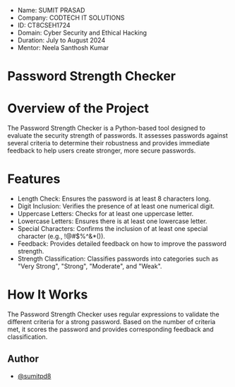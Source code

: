 - Name: SUMIT PRASAD
- Company: CODTECH IT SOLUTIONS 
- ID: CT8CSEH1724
- Domain: Cyber Security and Ethical Hacking 
- Duration: July to August 2024
- Mentor: Neela Santhosh Kumar

# Password Strength Checker
# Overview of the Project 
The Password Strength Checker is a Python-based tool designed to evaluate the security strength of passwords. It assesses passwords against several criteria to determine their robustness and provides immediate feedback to help users create stronger, more secure passwords.

# Features
- Length Check: Ensures the password is at least 8 characters long.
- Digit Inclusion: Verifies the presence of at least one numerical digit.
- Uppercase Letters: Checks for at least one uppercase letter.
- Lowercase Letters: Ensures there is at least one lowercase letter.
- Special Characters: Confirms the inclusion of at least one special character (e.g., !@#$%^&*()).
- Feedback: Provides detailed feedback on how to improve the password strength.
- Strength Classification: Classifies passwords into categories such as "Very Strong", "Strong", "Moderate", and "Weak".

# How It Works
The Password Strength Checker uses regular expressions to validate the different criteria for a strong password. Based on the number of criteria met, it scores the password and provides corresponding feedback and classification.

## Author 
- [@sumitpd8](https://github.com/sumitpd8)
